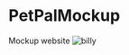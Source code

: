 # PetPalMockup
Mockup website
![billy](https://user-images.githubusercontent.com/73858417/99135105-8dab2f00-25d5-11eb-8d43-002972dd47cb.jpg)
